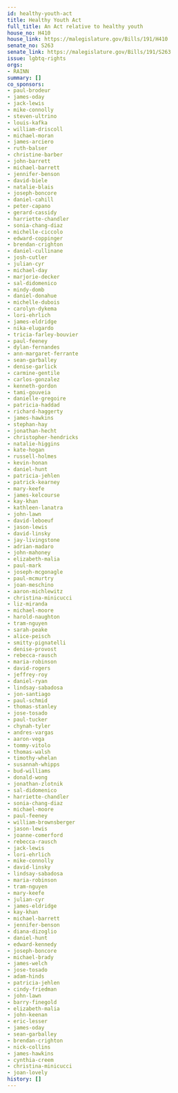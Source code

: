 ```yaml
---
id: healthy-youth-act
title: Healthy Youth Act
full_title: An Act relative to healthy youth
house_no: H410
house_link: https://malegislature.gov/Bills/191/H410
senate_no: S263
senate_link: https://malegislature.gov/Bills/191/S263
issue: lgbtq-rights
orgs:
- RAINN
summary: []
co_sponsors:
- paul-brodeur
- james-oday
- jack-lewis
- mike-connolly
- steven-ultrino
- louis-kafka
- william-driscoll
- michael-moran
- james-arciero
- ruth-balser
- christine-barber
- john-barrett
- michael-barrett
- jennifer-benson
- david-biele
- natalie-blais
- joseph-boncore
- daniel-cahill
- peter-capano
- gerard-cassidy
- harriette-chandler
- sonia-chang-diaz
- michelle-ciccolo
- edward-coppinger
- brendan-crighton
- daniel-cullinane
- josh-cutler
- julian-cyr
- michael-day
- marjorie-decker
- sal-didomenico
- mindy-domb
- daniel-donahue
- michelle-dubois
- carolyn-dykema
- lori-ehrlich
- james-eldridge
- nika-elugardo
- tricia-farley-bouvier
- paul-feeney
- dylan-fernandes
- ann-margaret-ferrante
- sean-garballey
- denise-garlick
- carmine-gentile
- carlos-gonzalez
- kenneth-gordon
- tami-gouveia
- danielle-gregoire
- patricia-haddad
- richard-haggerty
- james-hawkins
- stephan-hay
- jonathan-hecht
- christopher-hendricks
- natalie-higgins
- kate-hogan
- russell-holmes
- kevin-honan
- daniel-hunt
- patricia-jehlen
- patrick-kearney
- mary-keefe
- james-kelcourse
- kay-khan
- kathleen-lanatra
- john-lawn
- david-leboeuf
- jason-lewis
- david-linsky
- jay-livingstone
- adrian-madaro
- john-mahoney
- elizabeth-malia
- paul-mark
- joseph-mcgonagle
- paul-mcmurtry
- joan-meschino
- aaron-michlewitz
- christina-minicucci
- liz-miranda
- michael-moore
- harold-naughton
- tram-nguyen
- sarah-peake
- alice-peisch
- smitty-pignatelli
- denise-provost
- rebecca-rausch
- maria-robinson
- david-rogers
- jeffrey-roy
- daniel-ryan
- lindsay-sabadosa
- jon-santiago
- paul-schmid
- thomas-stanley
- jose-tosado
- paul-tucker
- chynah-tyler
- andres-vargas
- aaron-vega
- tommy-vitolo
- thomas-walsh
- timothy-whelan
- susannah-whipps
- bud-williams
- donald-wong
- jonathan-zlotnik
- sal-didomenico
- harriette-chandler
- sonia-chang-diaz
- michael-moore
- paul-feeney
- william-brownsberger
- jason-lewis
- joanne-comerford
- rebecca-rausch
- jack-lewis
- lori-ehrlich
- mike-connolly
- david-linsky
- lindsay-sabadosa
- maria-robinson
- tram-nguyen
- mary-keefe
- julian-cyr
- james-eldridge
- kay-khan
- michael-barrett
- jennifer-benson
- diana-dizoglio
- daniel-hunt
- edward-kennedy
- joseph-boncore
- michael-brady
- james-welch
- jose-tosado
- adam-hinds
- patricia-jehlen
- cindy-friedman
- john-lawn
- barry-finegold
- elizabeth-malia
- john-keenan
- eric-lesser
- james-oday
- sean-garballey
- brendan-crighton
- nick-collins
- james-hawkins
- cynthia-creem
- christina-minicucci
- joan-lovely
history: []
---
```

